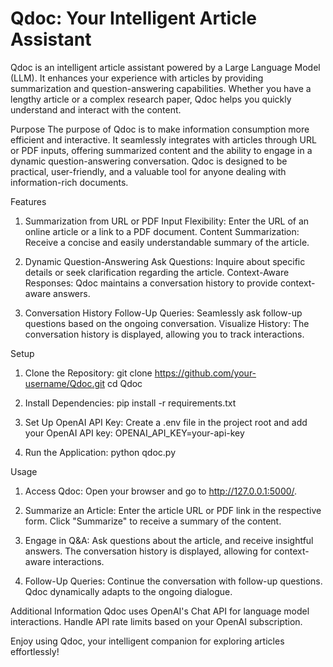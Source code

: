 # Qdoc: Your Intelligent Article Assistant
Qdoc is an intelligent article assistant powered by a Large Language Model (LLM). It enhances your experience with articles by providing summarization and question-answering capabilities. Whether you have a lengthy article or a complex research paper, Qdoc helps you quickly understand and interact with the content.

Purpose
The purpose of Qdoc is to make information consumption more efficient and interactive. It seamlessly integrates with articles through URL or PDF inputs, offering summarized content and the ability to engage in a dynamic question-answering conversation. Qdoc is designed to be practical, user-friendly, and a valuable tool for anyone dealing with information-rich documents.

Features
1. Summarization from URL or PDF
Input Flexibility: Enter the URL of an online article or a link to a PDF document.
Content Summarization: Receive a concise and easily understandable summary of the article.

2. Dynamic Question-Answering
Ask Questions: Inquire about specific details or seek clarification regarding the article.
Context-Aware Responses: Qdoc maintains a conversation history to provide context-aware answers.

3. Conversation History
Follow-Up Queries: Seamlessly ask follow-up questions based on the ongoing conversation.
Visualize History: The conversation history is displayed, allowing you to track interactions.

Setup
1. Clone the Repository:
git clone https://github.com/your-username/Qdoc.git
cd Qdoc

2. Install Dependencies:
pip install -r requirements.txt

3. Set Up OpenAI API Key:
Create a .env file in the project root and add your OpenAI API key:
OPENAI_API_KEY=your-api-key

4. Run the Application:
python qdoc.py

Usage
1. Access Qdoc:
Open your browser and go to http://127.0.0.1:5000/.

2. Summarize an Article:
Enter the article URL or PDF link in the respective form.
Click "Summarize" to receive a summary of the content.

3. Engage in Q&A:
Ask questions about the article, and receive insightful answers.
The conversation history is displayed, allowing for context-aware interactions.

4. Follow-Up Queries:
Continue the conversation with follow-up questions.
Qdoc dynamically adapts to the ongoing dialogue.

Additional Information
Qdoc uses OpenAI's Chat API for language model interactions.
Handle API rate limits based on your OpenAI subscription.


Enjoy using Qdoc, your intelligent companion for exploring articles effortlessly!
